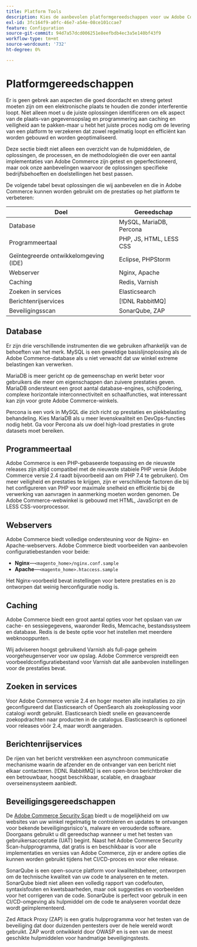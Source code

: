```yaml
---
title: Platform Tools
description: Kies de aanbevolen platformgereedschappen voor uw Adobe Commerce-implementatie.
exl-id: 3fc164f9-a0fc-46e7-a54e-08ce101ccae7
feature: Configuration
source-git-commit: 94d7a57dcd006251e8eefbdb4ec3a5e140bf43f9
workflow-type: tm+mt
source-wordcount: '732'
ht-degree: 0%

---
```


# Platformgereedschappen

Er is geen gebrek aan aspecten die goed doordacht en streng getest moeten zijn om een elektronische plaats te houden die zonder interferentie loopt. Niet alleen moet u de juiste oplossingen identificeren om elk aspect van de plaats-van gegevensopslag en programmering aan caching en veiligheid aan te pakken-maar u hebt het juiste proces nodig om de levering van een platform te verzekeren dat zowel regelmatig loopt en efficiënt kan worden gebouwd en worden geoptimaliseerd.

Deze sectie biedt niet alleen een overzicht van de hulpmiddelen, de oplossingen, de processen, en de methodologieën die over een aantal implementaties van Adobe Commerce zijn getest en geperfectioneerd, maar ook onze aanbevelingen waarvoor de oplossingen specifieke bedrijfsbehoeften en doelstellingen het best passen.

De volgende tabel bevat oplossingen die wij aanbevelen en die in Adobe Commerce kunnen worden gebruikt om de prestaties op het platform te verbeteren:

| Doel | Gereedschap |
|------------------------------------------|-------------------------|
| Database | MySQL, MariaDB, Percona |
| Programmeertaal | PHP, JS, HTML, LESS CSS |
| Geïntegreerde ontwikkelomgeving (IDE) | Eclipse, PHPStorm |
| Webserver | Nginx, Apache |
| Caching | Redis, Varnish |
| Zoeken in services | Elasticsearch |
| Berichtenrijservices | [!DNL RabbitMQ] |
| Beveiligingsscan | SonarQube, ZAP |

## Database

Er zijn drie verschillende instrumenten die we gebruiken afhankelijk van de behoeften van het merk. MySQL is een geweldige basislijnoplossing als de Adobe Commerce-database als u niet verwacht dat uw winkel extreme belastingen kan verwerken.

MariaDB is meer gericht op de gemeenschap en werkt beter voor gebruikers die meer om eigenschappen dan zuivere prestaties geven. MariaDB ondersteunt een groot aantal database-engines, schijfcodering, complexe horizontale interconnectiviteit en schaalfuncties, wat interessant kan zijn voor grote Adobe Commerce-winkels.

Percona is een vork in MySQL die zich richt op prestaties en piekbelasting behandeling. Kies MariaDB als u meer levenskwaliteit en DevOps-functies nodig hebt. Ga voor Percona als uw doel high-load prestaties in grote datasets moet bereiken.

## Programmeertaal

Adobe Commerce is een PHP-gebaseerde toepassing en de nieuwste releases zijn altijd compatibel met de nieuwste stabiele PHP versie (Adobe Commerce versie 2.4 raadt bijvoorbeeld aan om PHP 7.4 te gebruiken). Om meer veiligheid en prestaties te krijgen, zijn er verschillende factoren die bij het configureren van PHP voor maximale snelheid en efficiëntie bij de verwerking van aanvragen in aanmerking moeten worden genomen. De Adobe Commerce-webwinkel is gebouwd met HTML, JavaScript en de LESS CSS-voorprocessor.

## Webservers

Adobe Commerce biedt volledige ondersteuning voor de Nginx- en Apache-webservers. Adobe Commerce biedt voorbeelden van aanbevolen configuratiebestanden voor beide:

- **Nginx**—`<magento_home>/nginx.conf.sample`
- **Apache**—`<magento_home>.htaccess.sample`

Het Nginx-voorbeeld bevat instellingen voor betere prestaties en is zo ontworpen dat weinig herconfiguratie nodig is.

## Caching

Adobe Commerce biedt een groot aantal opties voor het opslaan van uw cache- en sessiegegevens, waaronder Redis, Memcache, bestandssysteem en database. Redis is de beste optie voor het instellen met meerdere webknooppunten.

Wij adviseren hoogst gebruikend Varnish als full-page geheim voorgeheugenserver voor uw opslag. Adobe Commerce verspreidt een voorbeeldconfiguratiebestand voor Varnish dat alle aanbevolen instellingen voor de prestaties bevat.

## Zoeken in services

Voor Adobe Commerce versie 2.4 en hoger moeten alle installaties zo zijn geconfigureerd dat Elasticsearch of OpenSearch als zoekoplossing voor catalogi wordt gebruikt. Elasticsearch biedt snelle en geavanceerde zoekopdrachten naar producten in de catalogus. Elasticsearch is optioneel voor releases vóór 2.4, maar wordt aangeraden.

## Berichtenrijservices

De rijen van het bericht verstrekken een asynchroon communicatie mechanisme waarin de afzender en de ontvanger van een bericht niet elkaar contacteren. [!DNL RabbitMQ] is een open-bron berichtbroker die een betrouwbaar, hoogst beschikbaar, scalable, en draagbaar overseinensysteem aanbiedt.

## Beveiligingsgereedschappen

De [Adobe Commerce Security Scan](https://docs.magento.com/user-guide/magento/security-scan.html) biedt u de mogelijkheid om uw websites van uw winkel regelmatig te controleren en updates te ontvangen voor bekende beveiligingsrisico&#39;s, malware en verouderde software. Doorgaans gebruikt u dit gereedschap wanneer u met het testen van gebruikersacceptatie (UAT) begint. Naast het Adobe Commerce Security Scan-hulpprogramma, dat gratis is en beschikbaar is voor alle implementaties en versies van Adobe Commerce, zijn er andere opties die kunnen worden gebruikt tijdens het CI/CD-proces en voor elke release.

SonarQube is een open-source platform voor kwaliteitsbeheer, ontworpen om de technische kwaliteit van uw code te analyseren en te meten. SonarQube biedt niet alleen een volledig rapport van codefouten, syntaxisfouten en kwetsbaarheden, maar ook suggesties en voorbeelden voor het corrigeren van de code. SonarQube is perfect voor gebruik in een CI/CD-omgeving als hulpmiddel om de code te analyseren voordat deze wordt geïmplementeerd.

Zed Attack Proxy (ZAP) is een gratis hulpprogramma voor het testen van de beveiliging dat door duizenden pentesters over de hele wereld wordt gebruikt. ZAP wordt ontwikkeld door OWASP en is een van de meest geschikte hulpmiddelen voor handmatige beveiligingstests.
